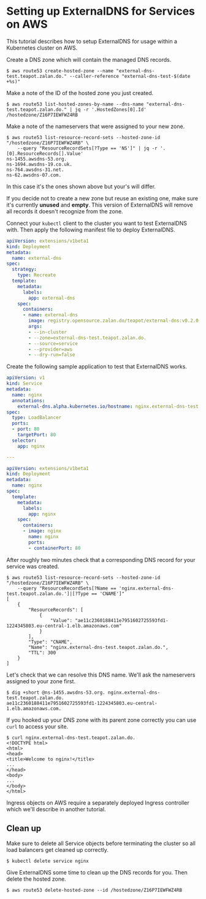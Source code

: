 # Setting up ExternalDNS for Services on AWS

This tutorial describes how to setup ExternalDNS for usage within a Kubernetes cluster on AWS.

Create a DNS zone which will contain the managed DNS records.

```console
$ aws route53 create-hosted-zone --name "external-dns-test.teapot.zalan.do." --caller-reference "external-dns-test-$(date +%s)"
```

Make a note of the ID of the hosted zone you just created.

```console
$ aws route53 list-hosted-zones-by-name --dns-name "external-dns-test.teapot.zalan.do." | jq -r '.HostedZones[0].Id'
/hostedzone/Z16P7IEWFWZ4RB
```

Make a note of the nameservers that were assigned to your new zone.

```console
$ aws route53 list-resource-record-sets --hosted-zone-id "/hostedzone/Z16P7IEWFWZ4RB" \
    --query "ResourceRecordSets[?Type == 'NS']" | jq -r '.[0].ResourceRecords[].Value'
ns-1455.awsdns-53.org.
ns-1694.awsdns-19.co.uk.
ns-764.awsdns-31.net.
ns-62.awsdns-07.com.
```

In this case it's the ones shown above but your's will differ.

If you decide not to create a new zone but reuse an existing one, make sure it's currently **unused** and **empty**. This version of ExternalDNS will remove all records it doesn't recognize from the zone.

Connect your `kubectl` client to the cluster you want to test ExternalDNS with.
Then apply the following manifest file to deploy ExternalDNS.

```yaml
apiVersion: extensions/v1beta1
kind: Deployment
metadata:
  name: external-dns
spec:
  strategy:
    type: Recreate
  template:
    metadata:
      labels:
        app: external-dns
    spec:
      containers:
      - name: external-dns
        image: registry.opensource.zalan.do/teapot/external-dns:v0.2.0-beta.0
        args:
        - --in-cluster
        - --zone=external-dns-test.teapot.zalan.do.
        - --source=service
        - --provider=aws
        - --dry-run=false
```

Create the following sample application to test that ExternalDNS works.

```yaml
apiVersion: v1
kind: Service
metadata:
  name: nginx
  annotations:
    external-dns.alpha.kubernetes.io/hostname: nginx.external-dns-test.teapot.zalan.do.
spec:
  type: LoadBalancer
  ports:
  - port: 80
    targetPort: 80
  selector:
    app: nginx

---

apiVersion: extensions/v1beta1
kind: Deployment
metadata:
  name: nginx
spec:
  template:
    metadata:
      labels:
        app: nginx
    spec:
      containers:
      - image: nginx
        name: nginx
        ports:
        - containerPort: 80
```

After roughly two minutes check that a corresponding DNS record for your service was created.

```console
$ aws route53 list-resource-record-sets --hosted-zone-id "/hostedzone/Z16P7IEWFWZ4RB" \
    --query "ResourceRecordSets[?Name == 'nginx.external-dns-test.teapot.zalan.do.']|[?Type == 'CNAME']"
[
    {
        "ResourceRecords": [
            {
                "Value": "ae11c2360188411e7951602725593fd1-1224345803.eu-central-1.elb.amazonaws.com"
            }
        ],
        "Type": "CNAME",
        "Name": "nginx.external-dns-test.teapot.zalan.do.",
        "TTL": 300
    }
]
```

Let's check that we can resolve this DNS name. We'll ask the nameservers assigned to your zone first.

```console
$ dig +short @ns-1455.awsdns-53.org. nginx.external-dns-test.teapot.zalan.do.
ae11c2360188411e7951602725593fd1-1224345803.eu-central-1.elb.amazonaws.com.
```

If you hooked up your DNS zone with its parent zone correctly you can use `curl` to access your site.

```console
$ curl nginx.external-dns-test.teapot.zalan.do.
<!DOCTYPE html>
<html>
<head>
<title>Welcome to nginx!</title>
...
</head>
<body>
...
</body>
</html>
```

Ingress objects on AWS require a separately deployed Ingress controller which we'll describe in another tutorial.

## Clean up

Make sure to delete all Service objects before terminating the cluster so all load balancers get cleaned up correctly.

```console
$ kubectl delete service nginx
```

Give ExternalDNS some time to clean up the DNS records for you. Then delete the hosted zone.

```console
$ aws route53 delete-hosted-zone --id /hostedzone/Z16P7IEWFWZ4RB
```
